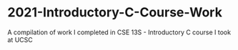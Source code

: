 # 2021-Introductory-C-Course-Work
A compilation of work I completed in CSE 13S - Introductory C course I took at UCSC
